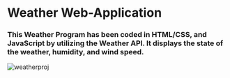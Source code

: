 # Weather Web-Application

### This Weather Program has been coded in HTML/CSS, and JavaScript by utilizing the Weather API. It displays the state of the weather, humidity, and wind speed.

![weatherproj](https://user-images.githubusercontent.com/48033157/153312054-5504f0f1-0eee-4e6c-be71-3813ee0f221c.PNG)
